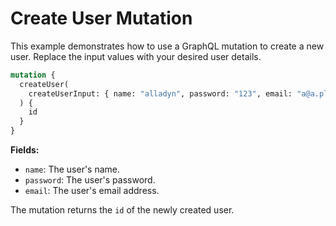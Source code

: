 # Create User Mutation

This example demonstrates how to use a GraphQL mutation to create a new user. Replace the input values with your desired user details.

```graphql
mutation {
  createUser(
    createUserInput: { name: "alladyn", password: "123", email: "a@a.pl" }
  ) {
    id
  }
}
```

**Fields:**

- `name`: The user's name.
- `password`: The user's password.
- `email`: The user's email address.

The mutation returns the `id` of the newly created user.
